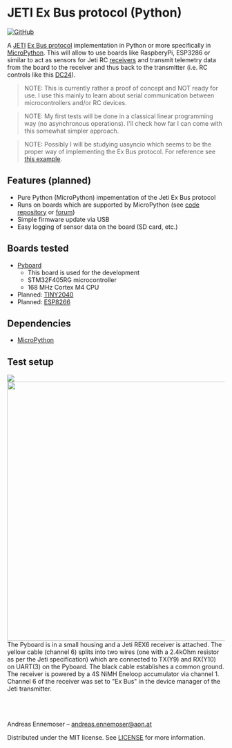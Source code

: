 
# JETI Ex Bus protocol (Python)
[![GitHub](https://img.shields.io/github/license/mashape/apistatus.svg)](https://en.wikipedia.org/wiki/MIT_License)


A [JETI](http://www.jetimodel.com/en/) [Ex Bus protocol](http://www.jetimodel.com/en/Telemetry-Protocol/) implementation in Python or more specifically in [MicroPython](https://micropython.org/).
This will allow to use boards like RaspberyPi, ESP3286 or similar to act as sensors for Jeti RC [receivers](http://www.jetimodel.com/en/katalog/Duplex-2-4-EX/Receivers-EX/) and transmit telemetry data from the board to the receiver and thus back to the transmitter (i.e. RC controls like this [DC24](http://www.jetimodel.com/en/katalog/Transmitters/@produkt/DC-24/)).


> NOTE: This is currently rather a proof of concept and NOT ready for use.
> I use this mainly to learn about serial communication between microcontrollers and/or RC devices.

> NOTE: My first tests will be done in a classical linear programming way (no asynchronous operations).
> I'll check how far I can come with this somewhat simpler approach.

> NOTE: Possibly I will be studying uasyncio which seems to be the proper way of implementing the Ex Bus protocol.
> For reference see [this example](https://github.com/peterhinch/micropython-async/blob/master/v3/as_demos/auart_hd.py).


## Features (planned)

 - Pure Python (MicroPython) impementation of the Jeti Ex Bus protocol
 - Runs on boards which are supported by MicroPython (see [code repository](https://github.com/micropython/micropython/tree/master/ports) or [forum](https://forum.micropython.org/viewforum.php?f=10))
 - Simple firmware update via USB
 - Easy logging of sensor data on the board (SD card, etc.)

## Boards tested

 - [Pyboard](https://store.micropython.org/product/PYBv1.1) 
   - This board is used for the development
   - STM32F405RG microcontroller
   - 168 MHz Cortex M4 CPU
 - Planned: [TINY2040](https://shop.pimoroni.com/products/tiny-2040)
 - Planned: [ESP8266](https://en.wikipedia.org/wiki/ESP8266)

## Dependencies

 - [MicroPython](https://micropython.org/)

## Test setup

![](docs/images/setup_Pyboard_JetiRex6.png)
<img src="docs/images/setup_Pyboard_JetiRex6.png" width="600" />
The Pyboard is in a small housing and a Jeti REX6 receiver is attached. The yellow cable (channel 6) splits into two wires (one with a 2.4kOhm resistor as per the Jeti specification) which are connected to TX(Y9) and RX(Y10) on UART(3) on the Pyboard. The black cable establishes a common ground. The receiver is powered by a 4S NiMH Eneloop accumulator via channel 1. Channel 6 of the receiver was set to "Ex Bus" in the device manager of the Jeti transmitter.

<br><br><br>
Andreas Ennemoser – andreas.ennemoser@aon.at

Distributed under the MIT license. See [LICENSE](https://raw.githubusercontent.com/chiefenne/PyAero/master/LICENSE) for more information.
